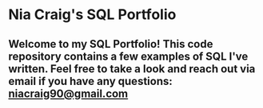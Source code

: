 #  Nia Craig's SQL Portfolio
## Welcome to my SQL Portfolio! This code repository contains a few examples of SQL I've written. Feel free to take a look and reach out via email if you have any questions: niacraig90@gmail.com

